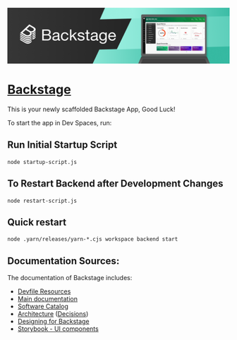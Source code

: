 [![headline](docs/assets/headline.png)](https://backstage.io/)

# [Backstage](https://backstage.io)

This is your newly scaffolded Backstage App, Good Luck!

To start the app in Dev Spaces, run:

## Run Initial Startup Script
```
node startup-script.js
```

## To Restart Backend after Development Changes
```
node restart-script.js
```

## Quick restart
```
node .yarn/releases/yarn-*.cjs workspace backend start
```

## Documentation Sources:

The documentation of Backstage includes:
- [Devfile Resources](https://devfile.io/docs/2.3.0/)
- [Main documentation](https://backstage.io/docs)
- [Software Catalog](https://backstage.io/docs/features/software-catalog/)
- [Architecture](https://backstage.io/docs/overview/architecture-overview) ([Decisions](https://backstage.io/docs/architecture-decisions/))
- [Designing for Backstage](https://backstage.io/docs/dls/design)
- [Storybook - UI components](https://backstage.io/storybook)



